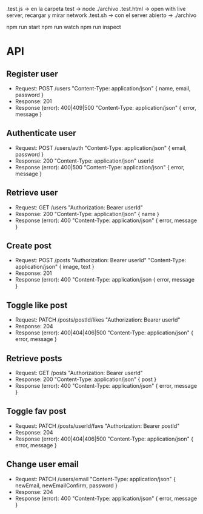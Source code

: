 .test.js -> en la carpeta test -> node ./archivo
.test.html -> open with live server, recargar y mirar network
.test.sh -> con el server abierto -> ./archivo

npm run start
npm run watch
npm run inspect

# API

## Register user

* Request: POST /users "Content-Type: application/json" { name, email, password }
* Response: 201 <!-- creado -->
* Response (error): 400|409|500 "Content-Type: application/json" { error, message }

## Authenticate user

* Request: POST /users/auth "Content-Type: application/json" { email, password }
* Response: 200 <!-- OK --> "Content-Type: application/json" userId
* Response (error): 400|500 <!-- not found --> "Content-Type: application/json" { error, message }

## Retrieve user

* Request: GET /users "Authorization: Bearer userId"
* Response: 200 "Content-Type: application/json" { name }
* Response (error): 400 "Content-Type: application/json" { error, message }

## Create post

* Request: POST /posts "Authorization: Bearer userId" "Content-Type: application/json" { image, text }
* Response: 201
* Response (error): 400 "Content-Type: application/json { error, message }

## Toggle like post

* Request: PATCH /posts/postId/likes "Authorization: Bearer userId"
* Response: 204 <!-- ok but no content -->
* Response (error): 400|404|406|500 "Content-Type: application/json" { error, message }

## Retrieve posts

* Request: GET /posts "Authorization: Bearer userId"
* Response: 200 "Content-Type: application/json" { post }
* Response (error): 400 "Content-Type: application/json" { error, message }

## Toggle fav post

* Request: PATCH /posts/userId/favs "Authorization: Bearer postId"
* Response: 204
* Response (error): 400|404|406|500 "Content-Type: application/json" { error, message }

## Change user email

* Request: PATCH /users/email "Content-Type: application/json" { newEmail, newEmailConfirm, password }
* Response: 204
* Response (error): 400 "Content-Type: application/json" { error, message }
